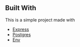 ## Built With

This is a simple project made with

- [Express](https://expressjs.com/)
- [Postgres]("https://www.npmjs.com/package/pg")
- [Env](https://www.npmjs.com/package/dotenv)
